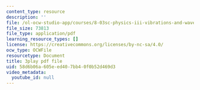 ```yaml
---
content_type: resource
description: ''
file: /ol-ocw-studio-app/courses/8-03sc-physics-iii-vibrations-and-waves-fall-2016/58d6b06a605eed407bb40f0b52d469d3_FCFpaKcpuXQ.pdf
file_size: 73813
file_type: application/pdf
learning_resource_types: []
license: https://creativecommons.org/licenses/by-nc-sa/4.0/
ocw_type: OCWFile
resourcetype: Document
title: 3play pdf file
uid: 58d6b06a-605e-ed40-7bb4-0f0b52d469d3
video_metadata:
  youtube_id: null
---
```

